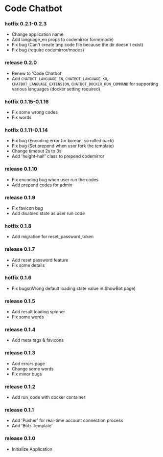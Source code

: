 # Code Chatbot

### hotfix 0.2.1-0.2.3
- Change application name
- Add language_en props to codemirror form(mode)
- Fix bug (Can't create tmp code file because the dir doesn't exist)
- Fix bug (require codemirror/modes)

### release 0.2.0
- Renew to 'Code Chatbot'
- Add `CHATBOT_LANGUAGE_EN`, `CHATBOT_LANGUAGE_KO`, `CHATBOT_LANGUAGE_EXTENSION`, `CHATBOT_DOCKER_RUN_COMMAND` for supporting various languages (docker setting required)

### hotfix 0.1.15-0.1.16
- Fix some wrong codes
- Fix words

### hotfix 0.1.11-0.1.14
- Fix bug (Encoding error for korean, so rolled back)
- Fix bug (Set prepend when user fork the template)
- Change timeout 2s to 3s
- Add 'height-half' class to prepend codemirror

### release 0.1.10
- Fix encoding bug when user run the codes
- Add prepend codes for admin

### release 0.1.9
- Fix favicon bug
- Add disabled state as user run code

### hotfix 0.1.8
- Add migration for reset_password_token

### release 0.1.7
- Add reset password feature
- Fix some details

### hotfix 0.1.6
- Fix bugs(Wrong default loading state value in ShowBot page)

### release 0.1.5
- Add result loading spinner
- Fix some words

### release 0.1.4
- Add meta tags & favicons

### release 0.1.3
- Add errors page
- Change some words
- Fix minor bugs

### release 0.1.2
- Add run_code with docker container

### release 0.1.1
- Add 'Pusher' for real-time account connection process
- Add 'Bots Template'

### release 0.1.0
- Initialize Application

